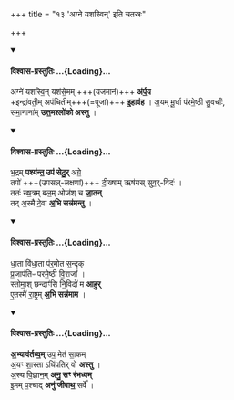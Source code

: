 +++
title = "१३ 'अग्ने यशस्विन्' इति चतस्रः"

+++

<div class="js_include" newlevelforh1="4" none="" title="विश्वास-प्रस्तुतिः" unfilled url="/vedAH_yajuH/taittirIyam/saMhitA/Rk/vishvAsa-prastutiH/5/7/04/23_agne_yashasvin.md">
<details open><summary><h4>विश्वास-प्रस्तुतिः ...{Loading}...</h4></summary>

अग्ने॑ यशस्वि॒न्‌ यश॑से॒मम् +++(यजमानं)+++ **अ॑र्प॒य**  
+इन्द्रा॑वती॒म् अप॑चितीम्+++(=पूजां)+++ **इ॒हाव॑ह** ।
अ॒यम् मू॒र्धा प॑रमे॒ष्ठी सु॒वर्चाः᳚,  
समा॒नाना॑म् **उत्त॒मश्लो॑को अस्तु** ।
</details>
</div>
<div class="js_include" newlevelforh1="4" none="" title="विश्वास-प्रस्तुतिः" unfilled url="/vedAH_yajuH/taittirIyam/saMhitA/Rk/vishvAsa-prastutiH/5/7/04/27_bhadram_pashyanta.md">
<details open><summary><h4>विश्वास-प्रस्तुतिः ...{Loading}...</h4></summary>

भ॒द्रम् **पश्य॑न्त॒ उप॑ सेदु॒र्** अग्रे॒  
तपो॑ +++(उपसल्-लक्षणां)+++ दी॒ख्षाम् ऋष॑यस् सुव॒र्-विदः॑ ।  
ततः॑ ख्ष॒त्रम् बल॒म् ओज॑श् च **जा॒तन्**  
तद् अ॒स्मै दे॒वा **अ॒भि सन्न॑मन्तु** ।
</details>
</div>
<div class="js_include" newlevelforh1="4" none="" title="विश्वास-प्रस्तुतिः" unfilled url="/vedAH_yajuH/taittirIyam/saMhitA/Rk/vishvAsa-prastutiH/5/7/04/31_dhAtA_vidhAtA.md">
<details open><summary><h4>विश्वास-प्रस्तुतिः ...{Loading}...</h4></summary>

धा॒ता वि॑धा॒ता प॑र॒मोत स॒न्दृक्  
प्र॒जाप॑तिᳶ परमे॒ष्ठी वि॒राजा᳚ ।  
स्तोमा॒श् छन्दाꣳ॑सि नि॒विदो॑ म **आहुर्**  
ए॒तस्मै॑ रा॒ष्ट्रम् **अ॒भि सन्न॑माम** ।
</details>
</div>
<div class="js_include" newlevelforh1="4" none="" title="विश्वास-प्रस्तुतिः" unfilled url="/vedAH_yajuH/taittirIyam/saMhitA/Rk/vishvAsa-prastutiH/5/7/04/35_abhyAvartadhvam_upa.md">
<details open><summary><h4>विश्वास-प्रस्तुतिः ...{Loading}...</h4></summary>

**अ॒भ्याव॑र्तध्व॒म्** उप॒ मेत॑ सा॒कम्  
अ॒यꣳ शा॒स्ता ऽधि॑पतिर् वो **अस्तु** ।  
अ॒स्य वि॒ज्ञान॒म् **अनु॒ सꣳ र॑भध्वम्**  
इ॒मम् प॒श्चाद् **अनु॑ जीवाथ॒** सर्वे᳚ ।
</details>
</div>
